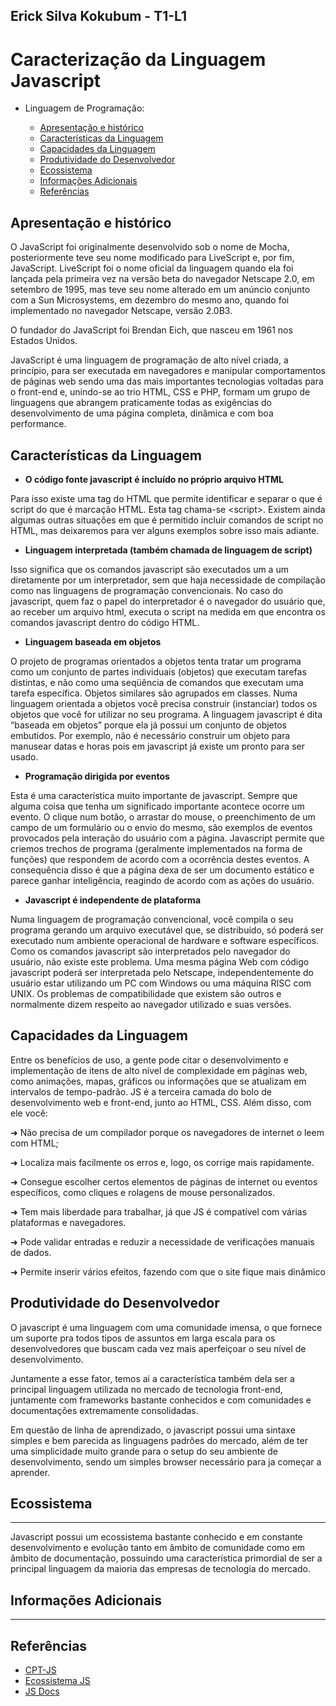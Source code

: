 ## Erick Silva Kokubum - T1-L1

# Caracterização da Linguagem Javascript

- Linguagem de Programação: <Javascript>

  - [Apresentação e histórico](#apresenta--o-e-hist-rico)
  - [Características da Linguagem](#caracter-sticas-da-linguagem)
  - [Capacidades da Linguagem](#capacidades-da-linguagem)
  - [Produtividade do Desenvolvedor](#produtividade-do-desenvolvedor)
  - [Ecossistema](#ecossistema)
  - [Informações Adicionais](#informa--es-adicionais)
  - [Referências](#refer-ncias)

## Apresentação e histórico

O JavaScript foi originalmente desenvolvido sob o nome de Mocha, posteriormente teve seu nome modificado para LiveScript e, por fim, JavaScript. LiveScript foi o nome oficial da linguagem quando ela foi lançada pela primeira vez na versão beta do navegador Netscape 2.0, em setembro de 1995, mas teve seu nome alterado em um anúncio conjunto com a Sun Microsystems, em dezembro do mesmo ano, quando foi implementado no navegador Netscape, versão 2.0B3.

O fundador do JavaScript foi Brendan Eich, que nasceu em 1961 nos Estados Unidos.

JavaScript é uma linguagem de programação de alto nível criada, a princípio, para ser executada em navegadores e manipular comportamentos de páginas web sendo uma das mais importantes tecnologias voltadas para o front-end e, unindo-se ao trio HTML, CSS e PHP, formam um grupo de linguagens que abrangem praticamente todas as exigências do desenvolvimento de uma página completa, dinâmica e com boa performance.

## Características da Linguagem

- **O código fonte javascript é incluído no próprio arquivo HTML**

Para isso existe uma tag do HTML que permite identificar e separar o que é script do que é marcação HTML. Esta tag chama-se \<script>. Existem ainda algumas outras situações em que é permitido incluir comandos de script no HTML, mas deixaremos para ver alguns exemplos sobre isso mais adiante.

- **Linguagem interpretada (também chamada de linguagem de script)**

Isso significa que os comandos javascript são executados um a um diretamente por um interpretador, sem que haja necessidade de compilação como nas linguagens de programação convencionais. No caso do javascript, quem faz o papel do interpretador é o navegador do usuário que, ao receber um arquivo html, executa o script na medida em que encontra os comandos javascript dentro do código HTML.

- **Linguagem baseada em objetos**

O projeto de programas orientados a objetos tenta tratar um programa como um conjunto de partes individuais (objetos) que executam tarefas distintas, e não como uma seqüência de comandos que executam uma tarefa específica. Objetos similares são agrupados em classes. Numa linguagem orientada a objetos você precisa construir (instanciar) todos os objetos que você for utilizar no seu programa. A linguagem javascript é dita “baseada em objetos” porque ela já possui um conjunto de objetos embutidos. Por exemplo, não é necessário construir um objeto para manusear datas e horas pois em javascript já existe um pronto para ser usado.

- **Programação dirigida por eventos**

Esta é uma característica muito importante de javascript. Sempre que alguma coisa que tenha um significado importante acontece ocorre um evento. O clique num botão, o arrastar do mouse, o preenchimento de um campo de um formulário ou o envio do mesmo, são exemplos de eventos provocados pela interação do usuário com a página. Javascript permite que criemos trechos de programa (geralmente implementados na forma de funções) que respondem de acordo com a ocorrência destes eventos. A consequência disso é que a página dexa de ser um documento estático e parece ganhar inteligência, reagindo de acordo com as ações do usuário.

- **Javascript é independente de plataforma**

Numa linguagem de programação convencional, você compila o seu programa gerando um arquivo executável que, se distribuído, só poderá ser executado num ambiente operacional de hardware e software específicos. Como os comandos javascript são interpretados pelo navegador do usuário, não existe este problema. Uma mesma página Web com código javascript poderá ser interpretada pelo Netscape, independentemente do usuário estar utilizando um PC com Windows ou uma máquina RISC com UNIX. Os problemas de compatibilidade que existem são outros e normalmente dizem respeito ao navegador utilizado e suas versões.

## Capacidades da Linguagem

Entre os benefícios de uso, a gente pode citar o desenvolvimento e implementação de itens de alto nível de complexidade em páginas web, como animações, mapas, gráficos ou informações que se atualizam em intervalos de tempo-padrão. JS é a terceira camada do bolo de desenvolvimento web e front-end, junto ao HTML, CSS. Além disso, com ele você:

➜ Não precisa de um compilador porque os navegadores de internet o leem com HTML;

➜ Localiza mais facilmente os erros e, logo, os corrige mais rapidamente.

➜ Consegue escolher certos elementos de páginas de internet ou eventos específicos, como cliques e rolagens de mouse personalizados.

➜ Tem mais liberdade para trabalhar, já que JS é compatível com várias plataformas e navegadores.

➜ Pode validar entradas e reduzir a necessidade de verificações manuais de dados.

➜ Permite inserir vários efeitos, fazendo com que o site fique mais dinâmico

## Produtividade do Desenvolvedor

O javascript é uma linguagem com uma comunidade imensa, o que fornece um suporte pra todos tipos de assuntos em larga escala para os desenvolvedores que buscam cada vez mais aperfeiçoar o seu nível de desenvolvimento.

Juntamente a esse fator, temos ai a característica também dela ser a principal linguagem utilizada no mercado de tecnologia front-end, juntamente com frameworks bastante conhecidos e com comunidades e documentações extremamente consolidadas.

Em questão de linha de aprendizado, o javascript possui uma sintaxe simples e bem parecida as linguagens padrões do mercado, além de ter uma simplicidade muito grande para o setup do seu ambiente de desenvolvimento, sendo um simples browser necessário para ja começar a aprender.

## Ecossistema

---

Javascript possui um ecossistema bastante conhecido e em constante desenvolvimento e evolução tanto em âmbito de comunidade como em âmbito de documentação, possuindo uma característica primordial de ser a principal linguagem da maioria das empresas de tecnologia do mercado.

## Informações Adicionais

---

## Referências

- [CPT-JS](https://www.cpt.com.br/cursos-informatica-desenvolvimentodesoftwares/artigos/linguagem-de-programacao-javascript-as-principais-vantagens)
- [Ecossistema JS](https://www.ufsm.br/pet/sistemas-de-informacao/2020/06/23/ecossistema-javascript-2020/)
- [JS Docs](https://devdocs.io/javascript/)
